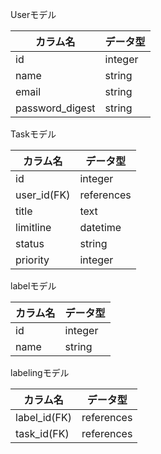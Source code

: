 Userモデル

| カラム名 | データ型 |
----|----
| id | integer |
| name | string |
| email | string |
| password_digest | string |

Taskモデル

| カラム名 | データ型 |
----|----
| id | integer |
| user_id(FK) |references |
| title | text |
| limitline | datetime |
| status | string |
| priority | integer |

labelモデル

| カラム名 | データ型 |
----|----
| id | integer |
| name | string |


labelingモデル

| カラム名 | データ型 |
----|----
| label_id(FK) | references |
| task_id(FK) | references |